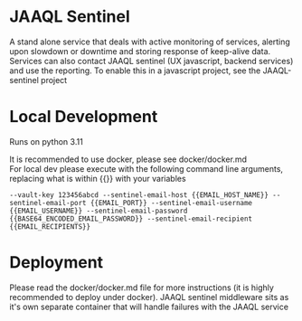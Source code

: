 # JAAQL Sentinel
A stand alone service that deals with active monitoring of services, alerting upon slowdown or downtime and storing response of keep-alive data. Services can also contact JAAQL sentinel (UX javascript, backend services) and use the reporting. To enable this in a javascript project, see the JAAQL-sentinel project

# Local Development
Runs on python 3.11

It is recommended to use docker, please see docker/docker.md  
For local dev please execute with the following command line arguments, replacing what is within {{}} with your variables

    --vault-key 123456abcd --sentinel-email-host {{EMAIL_HOST_NAME}} --sentinel-email-port {{EMAIL_PORT}} --sentinel-email-username {{EMAIL_USERNAME}} --sentinel-email-password {{BASE64_ENCODED_EMAIL_PASSWORD}} --sentinel-email-recipient {{EMAIL_RECIPIENTS}}

# Deployment
Please read the docker/docker.md file for more instructions (it is highly recommended to deploy under docker). JAAQL sentinel middleware sits as it's own separate container that will handle failures with the JAAQL service

